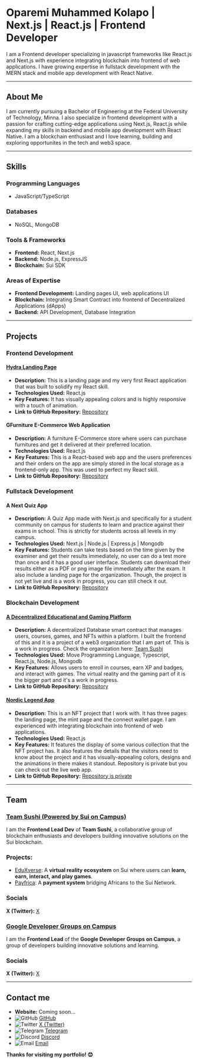 # Oparemi Muhammed Kolapo | Next.js | React.js | Frontend Developer 

I am a Frontend developer specializing in javascript frameworks like React.js and Next.js with experience integrating blockchain into frontend of web applications. I have growing expertise in fullstack development with the MERN stack and mobile app development with React Native. 

---

## About Me

I am currently pursuing a Bachelor of Engineering at the Federal University of Technology, Minna. I also specialize in frontend development with a passion for crafting cutting-edge applications using Next.js, React.js while expanding my skills in backend and mobile app development with React Native. I am a blockchain enthusiast and I love learning, building and exploring opportunites in the tech and web3 space.

---

## Skills

### **Programming Languages**  
- JavaScript/TypeScript

### **Databases**  
- NoSQL, MongoDB

### **Tools & Frameworks**  
- **Frontend:** React, Next.js  
- **Backend:** Node.js, ExpressJS  
- **Blockchain:** Sui SDK   

### **Areas of Expertise**  
- **Frontend Development:** Landing pages UI, web applications UI
- **Blockchain:** Integrating Smart Contract into frontend of Decentralized Applications (dApps)  
- **Backend:** API Development, Database Integration

---

## Projects

### **Frontend Development**

#### [Hydra Landing Page](https://hydra-landing-page.onrender.com)
- **Description:** This is a landing page and my very first React application that was built to solidify my React skill.
- **Technologies Used:** React.js
- **Key Features:** It has visually appealing colors and is highly responsive with a touch of animation.
- **Link to GitHub Repository:** [Repository](https://github.com/FourZeroFour-404M/Hydra-Landing-Page)

#### GFurniture E-Commerce Web Application
- **Description:** A furniture E-Commerce store where users can purchase furnitures and get it delivered at their preferred location.
- **Technologies Used:** React.js
- **Key Features:** This is a React-based web app and the users preferences and their orders on the app are simply stored in the local storage as a frontend-only app. This was used to perfect my React skill.
- **Link to GitHub Repository:** [Repository](https://github.com/FourZeroFour-404M/gfurniture-ecommerce-web-app-main)

### **Fullstack Development**

#### A Next Quiz App
- **Description:** A Quiz App made with Next.js and specifically for a student community on campus for students to learn and practice against their exams in school. This is strictly for students across all levels in my campus.
- **Technologies Used:** Next.js | Node.js | Express.js | Mongodb
- **Key Features:** Students can take tests based on the time given by the examiner and get their results immediately, no user can do a test more than once and it has a good user interface. Students can download their results either as a PDF or png image file immediately after the exam. It also include a landing page for the organization. Though, the project is not yet live and is a work in progress, you can still check it out.
- **Link to GitHub Repository:** [Repository](https://github.com/FourZeroFour-404M/A-Next.js-Quiz-App)

### **Blockchain Development**

#### [A Decentralized Educational and Gaming Platform](https://edu-xverse-frontend.vercel.app/home)
- **Description:** A decentralized Database smart contract that manages users, courses, games, and NFTs within a platform. I built the frontend of this and it is a project of a web3 organization that I am part of. This is a work in progress. Check the organization here: [Team Sushi](https://github.com/TeamSushiSui)
- **Technologies Used:** Move Programming Language, Typescript, React.js, Node.js, Mongodb
- **Key Features:** Allows users to enroll in courses, earn XP and badges, and interact with games. The virtual reality and the gaming part of it is the bigger part and it's a work in progress.
- **Link to GitHub Repository:** [Repository](https://github.com/TeamSushiSui/EduverseX-smart-contract/blob/main/smart-contracts%2FeduverseX_database%2Fsources%2Feduversex_database.move)

#### [Nordic Legend App](https://www.nordiclegends.xyz/)
- **Description:** This is an NFT project that I work with. It has three pages: the landing page, the mint page and the connect wallet page. I am experienced with integrating blockchain into frontend of web applications.
- **Technologies Used:** React.js
- **Key Features:** It features the display of some various collection that the NFT project has. It also features the details that the visitors need to know about the project and it has visually-appealing colors, designs and the animations in there makes it standout. Repository is private but you can check out the live web app.
- **Link to GitHub Repository:** [Repository is private](https://github.com/FourZeroFour-404M/nordic-legends-project)

---

## Team

### [Team Sushi (Powered by Sui on Campus)](https://github.com/TeamSushiSui)

I am the **Frontend Lead Dev** of **Team Sushi**, a collaborative group of blockchain enthusiasts and developers building innovative solutions on the Sui blockchain.

### Projects:
- [EduXverse](https://edu-xverse-frontend.vercel.app/home): A **virtual reality ecosystem** on Sui where users can **learn, earn, interact, and play games**.
- [Payfrica](https://payfrica.vercel.app/): A **payment system** bridging Africans to the Sui Network.

### Socials
**X (Twitter):** [X](https://x.com/TeamSushi_)

### [Google Developer Groups on Campus](https://gdg.community.dev/gdg-on-campus-federal-university-of-technology-minna-nigeria/)

I am the **Frontend Lead** of the **Google Developer Groups on Campus**, a group of developers building innovative solutions and learning.

### Socials
**X (Twitter):** [X](https://x.com/GDGoC_Futminna)

---

## Contact me 

- **Website:** Coming soon...
- ![GitHub](https://img.shields.io/badge/GitHub-100000?style=for-the-badge&logo=github&logoColor=white) [GitHub](https://github.com/4our0ero4our)
- ![Twitter](https://img.shields.io/badge/X-1DA1F2?style=for-the-badge&logo=twitter&logoColor=white) [X (Twitter)](https://x.com/4our0ero4our)
- ![Telegram](https://img.shields.io/badge/Telegram-26A5E4?style=for-the-badge&logo=telegram&logoColor=white) [Telegram](https://t.me/four0ero4our)
- ![Discord](https://img.shields.io/badge/Discord-5865F2?style=for-the-badge&logo=discord&logoColor=white) [Discord](4our0ero4our)
- ![Email](https://img.shields.io/badge/Email-D14836?style=for-the-badge&logo=gmail&logoColor=white) [Email](mailto:oparemimuhammedkolapo@gmail.com)

**Thanks for visiting my portfolio! 😊**
